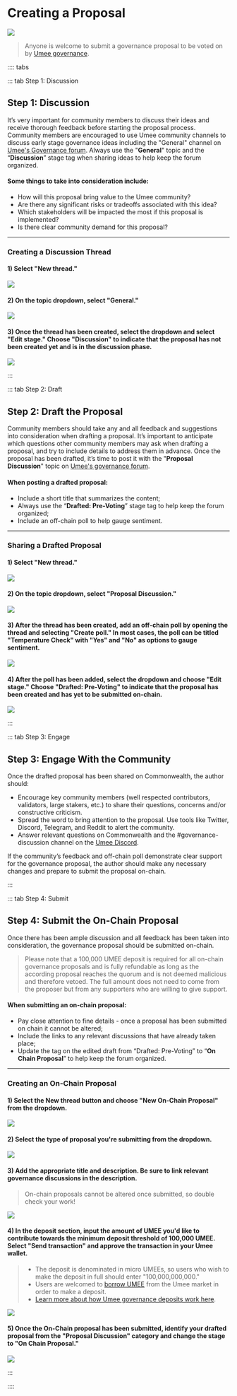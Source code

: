 # Creating a Proposal

![](/bg/creating-a-proposal.png)

> Anyone is welcome to submit a governance proposal to be voted on by [Umee governance](/governance/governance-overview/introduction).

:::: tabs

::: tab Step 1: Discussion

## Step 1: Discussion

It’s very important for community members to discuss their ideas and receive thorough feedback before starting the proposal process. Community members are encouraged to use Umee community channels to discuss early stage governance ideas including the "General" channel on [Umee's Governance forum](https://gov.umee.cc/discussions/General). Always use the "**General**" topic and the “**Discussion**” stage tag when sharing ideas to help keep the forum organized.

#### Some things to take into consideration include:

- How will this proposal bring value to the Umee community?
- Are there any significant risks or tradeoffs associated with this idea?
- Which stakeholders will be impacted the most if this proposal is implemented?
- Is there clear community demand for this proposal?

---

### Creating a Discussion Thread

#### 1) Select "New thread."

![](/bg/discussion-1.png)

#### 2) On the topic dropdown, select "General."

![](/bg/discussion-2.png)

#### 3) Once the thread has been created, select the dropdown and select "Edit stage." Choose "Discussion" to indicate that the proposal has not been created yet and is in the discussion phase.

![](/bg/discussion-3.png)

:::

::: tab Step 2: Draft

## Step 2: Draft the Proposal

Community members should take any and all feedback and suggestions into consideration when drafting a proposal. It’s important to anticipate which questions other community members may ask when drafting a proposal, and try to include details to address them in advance. Once the proposal has been drafted, it’s time to post it with the "**Proposal Discussion**" topic on [Umee's governance forum](https://gov.umee.cc/).

#### When posting a drafted proposal:

- Include a short title that summarizes the content;
- Always use the “**Drafted: Pre-Voting**” stage tag to help keep the forum organized;
- Include an off-chain poll to help gauge sentiment.

---

### Sharing a Drafted Proposal

#### 1) Select "New thread."

![](/bg/draft-1.png)

#### 2) On the topic dropdown, select "Proposal Discussion."

![](/bg/draft-2.png)

#### 3) After the thread has been created, add an off-chain poll by opening the thread and selecting "Create poll." In most cases, the poll can be titled "Temperature Check" with "Yes" and "No" as options to gauge sentiment.

![](/bg/draft-3.png)

#### 4) After the poll has been added, select the dropdown and choose "Edit stage." Choose "Drafted: Pre-Voting" to indicate that the proposal has been created and has yet to be submitted on-chain.

![](/bg/draft-4.png)

:::

::: tab Step 3: Engage

## Step 3: Engage With the Community

Once the drafted proposal has been shared on Commonwealth, the author should:

- Encourage key community members (well respected contributors, validators, large stakers, etc.) to share their questions, concerns and/or constructive criticism.
- Spread the word to bring attention to the proposal. Use tools like Twitter, Discord, Telegram, and Reddit to alert the community.
- Answer relevant questions on Commonwealth and the #governance-discussion channel on the [Umee Discord](https://discord.gg/umee).

If the community’s feedback and off-chain poll demonstrate clear support for the governance proposal, the author should make any necessary changes and prepare to submit the proposal on-chain.

:::

::: tab Step 4: Submit

## Step 4: Submit the On-Chain Proposal

Once there has been ample discussion and all feedback has been taken into consideration, the governance proposal should be submitted on-chain.

> Please note that a 100,000 UMEE deposit is required for all on-chain governance proposals and is fully refundable as long as the according proposal reaches the quorum and is not deemed malicious and therefore vetoed. The full amount does not need to come from the proposer but from any supporters who are willing to give support.

#### When submitting an on-chain proposal:

- Pay close attention to fine details - once a proposal has been submitted on chain it cannot be altered;
- Include the links to any relevant discussions that have already taken place;
- Update the tag on the edited draft from “Drafted: Pre-Voting” to “**On Chain Proposal**” to help keep the forum organized.

---

### Creating an On-Chain Proposal

#### 1) Select the New thread button and choose "New On-Chain Proposal" from the dropdown.

![](/bg/new-proposal.png)

#### 2) Select the type of proposal you're submitting from the dropdown.

![](/bg/text-proposal.png)

#### 3) Add the appropriate title and description. Be sure to link relevant governance discussions in the description.

> On-chain proposals cannot be altered once submitted, so double check your work!

![](/bg/add-title-details.png)

#### 4) In the deposit section, input the amount of UMEE you'd like to contribute towards the minimum deposit threshold of 100,000 UMEE. Select "Send transaction" and approve the transaction in your Umee wallet.

> - The deposit is denominated in micro UMEEs, so users who wish to make the deposit in full should enter "100,000,000,000."
> - Users are welcomed to [borrow UMEE](/users/using-the-web-app/borrow-repay) from the Umee market in order to make a deposit.
> - [Learn more about how Umee governance deposits work here](/governance/governance-overview/how-it-works).

![](/bg/input-deposit-amount.png)

#### 5) Once the On-Chain proposal has been submitted, identify your drafted proposal from the "Proposal Discussion" category and change the stage to "On Chain Proposal."

![](/bg/submit-3.png)

:::

::::
